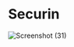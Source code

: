 # Securin
![Screenshot (31)](https://github.com/4341jess/Securin/assets/94750272/2e4eef83-9dac-4090-a19d-10c55288fc8d)
